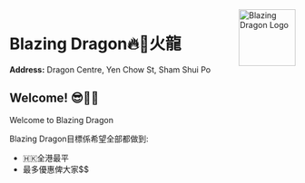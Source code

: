 <div style="position: relative; overflow: hidden; background-image: url('Background.jpeg'); background-attachment: fixed; background-size: cover; height: 300px;">
  <img src="https://github.com/blazingdragonhk/blazingdragonhk.github.io/assets/155500927/ba487534-1ae2-48a1-a708-9e89f5f51c11" alt="Blazing Dragon Logo" width="100" style="float: right; margin-left: 10px;">
  <h1>Blazing Dragon🔥🐲火龍</h1>

  <p><strong>Address:</strong> Dragon Centre, Yen Chow St, Sham Shui Po</p>

  <h2>Welcome! 😎✌🏻</h2>

  <p>Welcome to Blazing Dragon</p>

  <p>Blazing Dragon目標係希望全部都做到:</p>

  <ul>
    <li>🇭🇰全港最平</li>
    <li>最多優惠俾大家$$</li>
  </ul>

  <h3>Weekly Activities</h3>

  <p>每個星期我會同各位朋友仔喺鑽石山搞一齊玩活動大家有時間都可以一齊參與☺️🎶</p>

  <p>Join us every week in Diamond Hill for fun and engaging activities. Everyone is welcome to participate! ☺️🎶</p>

  <h2>新活動</h2>

  <table>
    <thead>
      <tr>
        <th>Date</th>
        <th>Event Name</th>
      </tr>
    </thead>
    <tbody>
      <tr>
        <td>4/1</td>
        <td><a href="Event1.md">2024 新年福袋 第一彈</a></td>
      </tr>
      <tr>
        <td>6/1</td>
        <td><a href="Event2.md">伊貝福袋</a></td>
      </tr>
      <tr>
        <td>TBA</td>
        <td><a href="Event3.md">2024 新年福袋 第二彈</a></td>
      </tr>
    </tbody>
  </table>

  <h2>活動專區</h2>

  <ul>
    <li><a href="Event1.md">2024 新年福袋 第一彈</a></li>
    <li><a href="Event2.md">6/1 伊貝福袋</a></li>
    <li><a href="Event3.md">2024 新年福袋 第二彈</a></li>
  </ul>

  <h2>卡盒專區</h2>

  <ul>
    <li><a href="Event1.md">日版</a></li>
    <li><a href="Event1.md">港版</a></li>
  </ul>

  <h2>散卡專區</h2>

  <ul>
    <li><a href="Event1.md">AR卡</a></li>
    <li><a href="Event2.md">SR卡</a></li>
    <li><a href="Event3.md">SR全圖人</a></li>
    <li><a href="Event3.md">SAR卡</a></li>
    <li><a href="Event3.md">SAR全圖人</a></li>
  </ul>

  <h2>表格</h2>

  <ul>
    <li><a href="Google_form.md">面交/順豐/平郵表單</a></li>
  </ul>
</div>
